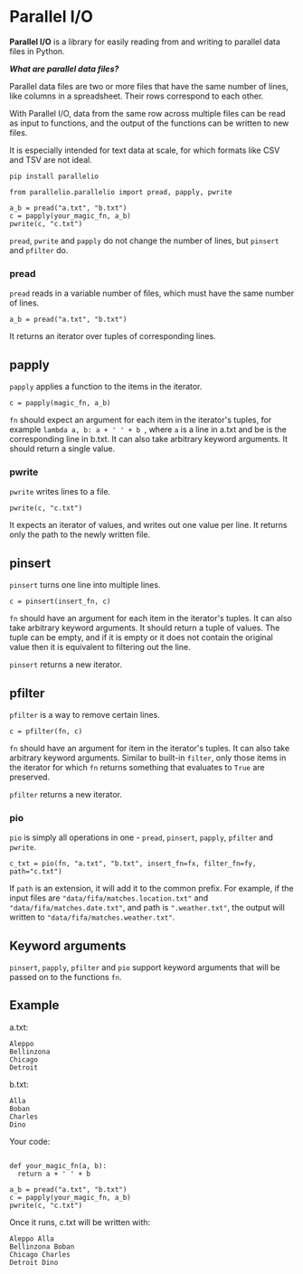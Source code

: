 # Parallel I/O

**Parallel I/O** is a library for easily reading from and writing to parallel data files in Python.

***What are parallel data files?***

Parallel data files are two or more files that have the same number of lines, like columns in a spreadsheet.  Their rows correspond to each other.

With Parallel I/O, data from the same row across multiple files can be read as input to functions, and the output of the functions can be written to new files.

It is especially intended for text data at scale, for which formats like CSV and TSV are not ideal.

```
pip install parallelio
```

```
from parallelio.parallelio import pread, papply, pwrite

a_b = pread("a.txt", "b.txt")
c = papply(your_magic_fn, a_b)
pwrite(c, "c.txt")
```

`pread`, `pwrite` and `papply` do not change the number of lines, but `pinsert` and `pfilter` do.

### pread
`pread` reads in a variable number of files, which must have the same number of lines.
```
a_b = pread("a.txt", "b.txt")
```
It returns an iterator over tuples of corresponding lines.

## papply
`papply` applies a function to the items in the iterator.
```
c = papply(magic_fn, a_b)
```
`fn` should expect an argument for each item in the iterator's tuples, for example `lambda a, b: a + ' ' + b
`, where `a` is a line in a.txt and be is the corresponding line in b.txt.  It can also take arbitrary keyword arguments.  It should return a single value.

### pwrite
`pwrite` writes lines to a file.
```
pwrite(c, "c.txt")
```
It expects an iterator of values, and writes out one value per line.  It returns only the path to the newly written file.

## pinsert
`pinsert` turns one line into multiple lines.
```
c = pinsert(insert_fn, c)
```
`fn` should have an argument for each item in the iterator's tuples.  It can also take arbitrary keyword arguments.  It should return a tuple of values.  The tuple can be empty, and if it is empty or it does not contain the original value then it is equivalent to filtering out the line.

`pinsert` returns a new iterator.

## pfilter
`pfilter` is a way to remove certain lines.
```
c = pfilter(fn, c)
```
`fn` should have an argument for item in the iterator's tuples.  It can also take arbitrary keyword arguments.  Similar to built-in `filter`, only those items in the iterator for which `fn` returns something that evaluates to `True` are preserved.

`pfilter` returns a new iterator.

### pio
`pio` is simply all operations in one - `pread`, `pinsert`, `papply`, `pfilter` and `pwrite`.

```
c_txt = pio(fn, "a.txt", "b.txt", insert_fn=fx, filter_fn=fy, path="c.txt")
```

If `path` is an extension, it will add it to the common prefix.  For example, if the input files are `"data/fifa/matches.location.txt"` and `"data/fifa/matches.date.txt"`, and path is `".weather.txt"`, the output will written to
`"data/fifa/matches.weather.txt"`.

## Keyword arguments

`pinsert`, `papply`, `pfilter` and `pio` support keyword arguments that will be passed on to the functions `fn`.

## Example

a.txt:
```
Aleppo
Bellinzona
Chicago
Detroit
```

b.txt:
```
Alla
Boban
Charles
Dino
```

Your code:
```

def your_magic_fn(a, b):
  return a + ' ' + b

a_b = pread("a.txt", "b.txt")
c = papply(your_magic_fn, a_b)
pwrite(c, "c.txt")
```

Once it runs, c.txt will be written with:
```
Aleppo Alla
Bellinzona Boban
Chicago Charles
Detroit Dino
```
